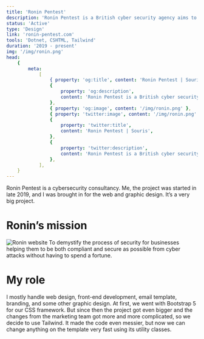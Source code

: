 ```yaml
---
title: 'Ronin Pentest'
description: 'Ronin Pentest is a British cyber security agency aims to make cyber security more accessible for companies at any sizes.'
status: 'Active'
type: 'Design'
link: 'ronin-pentest.com'
tools: 'Dotnet, CSHTML, Tailwind'
duration: '2019 - present'
img: '/img/ronin.png'
head:
    {
        meta:
            [
                { property: 'og:title', content: 'Ronin Pentest | Souris' },
                {
                    property: 'og:description',
                    content: 'Ronin Pentest is a British cyber security agency aims to make cyber security more accessible for companies at any sizes.',
                },
                { property: 'og:image', content: '/img/ronin.png' },
                { property: 'twitter:image', content: '/img/ronin.png' },
                {
                    property: 'twitter:title',
                    content: 'Ronin Pentest | Souris',
                },
                {
                    property: 'twitter:description',
                    content: 'Ronin Pentest is a British cyber security agency aims to make cyber security more accessible for companies at any sizes.',
                },
            ],
    }
---
```


Ronin Pentest is a cybersecurity consultancy. Me, the project was started in late 2019, and I was brought in for the web and graphic design. It’s a very big project.

<!--more-->

# Ronin’s mission

![Ronin website](/img/Ronin-Pentest-Home.png)
To demystify the process of security for businesses helping them to be both compliant and secure as possible from cyber attacks without having to spend a fortune.

# My role

I mostly handle web design, front-end development, email template, branding, and some other graphic design.
At first, we went with Bootstrap 5 for our CSS framework. But since then the project got even bigger and the changes from the marketing team got more and more complicated, so we decide to use Tailwind.
It made the code even messier, but now we can change anything on the template very fast using its utility classes.
